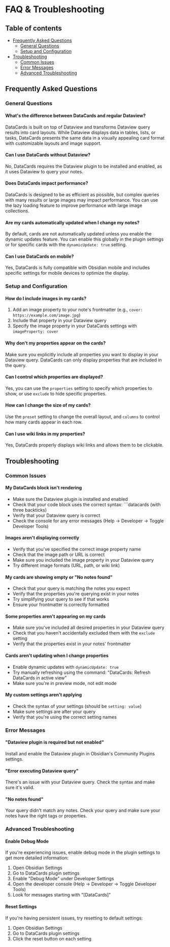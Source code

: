 # FAQ & Troubleshooting

## Table of contents

- [Frequently Asked Questions](#frequently-asked-questions)
  - [General Questions](#general-questions)
  - [Setup and Configuration](#setup-and-configuration)
- [Troubleshooting](#troubleshooting)
  - [Common Issues](#common-issues)
  - [Error Messages](#error-messages)
  - [Advanced Troubleshooting](#advanced-troubleshooting)

## Frequently Asked Questions

### General Questions

#### What's the difference between DataCards and regular Dataview?
DataCards is built on top of Dataview and transforms Dataview query results into card layouts. While Dataview displays data in tables, lists, or tasks, DataCards presents the same data in a visually appealing card format with customizable layouts and image support.

#### Can I use DataCards without Dataview?
No, DataCards requires the Dataview plugin to be installed and enabled, as it uses Dataview to query your notes.

#### Does DataCards impact performance?
DataCards is designed to be as efficient as possible, but complex queries with many results or large images may impact performance. You can use the lazy loading feature to improve performance with large image collections.

#### Are my cards automatically updated when I change my notes?
By default, cards are not automatically updated unless you enable the dynamic updates feature. You can enable this globally in the plugin settings or for specific cards with the `dynamicUpdate: true` setting.

#### Can I use DataCards on mobile?
Yes, DataCards is fully compatible with Obsidian mobile and includes specific settings for mobile devices to optimize the display.

### Setup and Configuration

#### How do I include images in my cards?
1. Add an image property to your note's frontmatter (e.g., `cover: https://example.com/image.jpg`)
2. Include that property in your Dataview query
3. Specify the image property in your DataCards settings with `imageProperty: cover`

#### Why don't my properties appear on the cards?
Make sure you explicitly include all properties you want to display in your Dataview query. DataCards can only display properties that are included in the query.

#### Can I control which properties are displayed?
Yes, you can use the `properties` setting to specify which properties to show, or use `exclude` to hide specific properties.

#### How can I change the size of my cards?
Use the `preset` setting to change the overall layout, and `columns` to control how many cards appear in each row.

#### Can I use wiki links in my properties?
Yes, DataCards properly displays wiki links and allows them to be clickable.

## Troubleshooting

### Common Issues

#### My DataCards block isn't rendering
- Make sure the Dataview plugin is installed and enabled
- Check that your code block uses the correct syntax: ```datacards (with three backticks)
- Verify that your Dataview query is correct
- Check the console for any error messages (Help → Developer → Toggle Developer Tools)

#### Images aren't displaying correctly
- Verify that you've specified the correct image property name
- Check that the image path or URL is correct
- Make sure you included the image property in your Dataview query
- Try different image formats (URL, path, or wiki link)

#### My cards are showing empty or "No notes found"
- Check that your query is matching the notes you expect
- Verify that the properties you're querying exist in your notes
- Try simplifying your query to see if that works
- Ensure your frontmatter is correctly formatted

#### Some properties aren't appearing on my cards
- Make sure you've included all desired properties in your Dataview query
- Check that you haven't accidentally excluded them with the `exclude` setting
- Verify that the properties exist in your notes' frontmatter

#### Cards aren't updating when I change properties
- Enable dynamic updates with `dynamicUpdate: true`
- Try manually refreshing using the command: "DataCards: Refresh DataCards in active view"
- Make sure you're in preview mode, not edit mode

#### My custom settings aren't applying
- Check the syntax of your settings (should be `setting: value`)
- Make sure settings are after your query
- Verify that you're using the correct setting names

### Error Messages

#### "Dataview plugin is required but not enabled"
Install and enable the Dataview plugin in Obsidian's Community Plugins settings.

#### "Error executing Dataview query"
There's an issue with your Dataview query. Check the syntax and make sure it's valid.

#### "No notes found"
Your query didn't match any notes. Check your query and make sure your notes have the right tags or properties.

### Advanced Troubleshooting

#### Enable Debug Mode
If you're experiencing issues, enable debug mode in the plugin settings to get more detailed information:

1. Open Obsidian Settings
2. Go to DataCards plugin settings
3. Enable "Debug Mode" under Developer Settings
4. Open the developer console (Help → Developer → Toggle Developer Tools)
5. Look for messages starting with "[DataCards]"

#### Reset Settings
If you're having persistent issues, try resetting to default settings:

1. Open Obsidian Settings
2. Go to DataCards plugin settings
3. Click the reset button on each setting